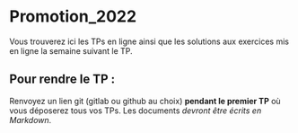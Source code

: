 # Promotion_2022

Vous trouverez ici les TPs en ligne ainsi que les solutions aux exercices mis en ligne la semaine suivant le TP.

## Pour rendre le TP : 

Renvoyez un lien git (gitlab ou github au choix) **pendant le premier TP** où vous déposerez tous vos TPs. Les documents *devront être écrits en Markdown*.
